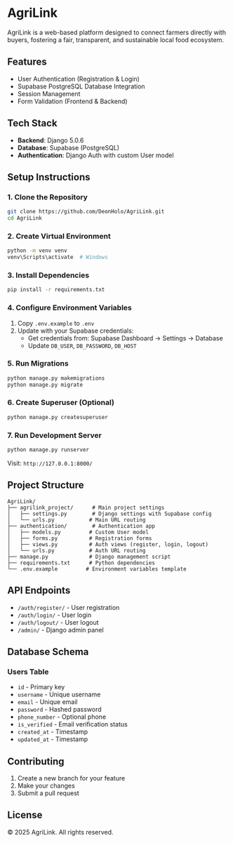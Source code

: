 # AgriLink

AgriLink is a web-based platform designed to connect farmers directly with buyers, fostering a fair, transparent, and sustainable local food ecosystem.

## Features

- User Authentication (Registration & Login)
- Supabase PostgreSQL Database Integration
- Session Management
- Form Validation (Frontend & Backend)

## Tech Stack

- **Backend**: Django 5.0.6
- **Database**: Supabase (PostgreSQL)
- **Authentication**: Django Auth with custom User model

## Setup Instructions

### 1. Clone the Repository
```bash
git clone https://github.com/DeonHolo/AgriLink.git
cd AgriLink
```

### 2. Create Virtual Environment
```bash
python -m venv venv
venv\Scripts\activate  # Windows
```

### 3. Install Dependencies
```bash
pip install -r requirements.txt
```

### 4. Configure Environment Variables
1. Copy `.env.example` to `.env`
2. Update with your Supabase credentials:
   - Get credentials from: Supabase Dashboard → Settings → Database
   - Update `DB_USER`, `DB_PASSWORD`, `DB_HOST`

### 5. Run Migrations
```bash
python manage.py makemigrations
python manage.py migrate
```

### 6. Create Superuser (Optional)
```bash
python manage.py createsuperuser
```

### 7. Run Development Server
```bash
python manage.py runserver
```

Visit: `http://127.0.0.1:8000/`

## Project Structure

```
AgriLink/
├── agrilink_project/      # Main project settings
│   ├── settings.py        # Django settings with Supabase config
│   └── urls.py           # Main URL routing
├── authentication/        # Authentication app
│   ├── models.py         # Custom User model
│   ├── forms.py          # Registration forms
│   ├── views.py          # Auth views (register, login, logout)
│   └── urls.py           # Auth URL routing
├── manage.py             # Django management script
├── requirements.txt      # Python dependencies
└── .env.example         # Environment variables template
```

## API Endpoints

- `/auth/register/` - User registration
- `/auth/login/` - User login
- `/auth/logout/` - User logout
- `/admin/` - Django admin panel

## Database Schema

### Users Table
- `id` - Primary key
- `username` - Unique username
- `email` - Unique email
- `password` - Hashed password
- `phone_number` - Optional phone
- `is_verified` - Email verification status
- `created_at` - Timestamp
- `updated_at` - Timestamp

## Contributing

1. Create a new branch for your feature
2. Make your changes
3. Submit a pull request

## License

© 2025 AgriLink. All rights reserved.
